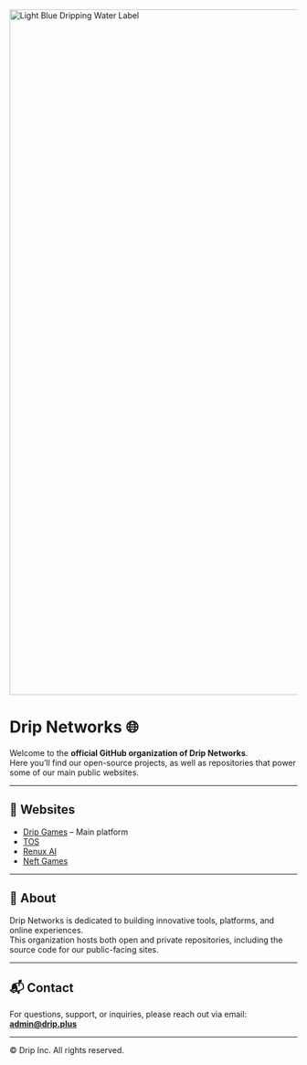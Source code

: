 <img width="1800" height="1200" alt="Light Blue Dripping Water Label" src="https://github.com/user-attachments/assets/b95a9373-b9d3-4c9c-8b99-bc15b2704031" />

# Drip Networks 🌐

Welcome to the **official GitHub organization of Drip Networks**.  
Here you’ll find our open-source projects, as well as repositories that power some of our main public websites.

---

## 🌟 Websites
- [Drip Games](https://drip.plus) – Main platform  
- [TOS](https://drip.plus/terms-of-service)  
- [Renux AI](https://renux.pro)  
- [Neft Games](https://neft.fun)  

---

## 📂 About
Drip Networks is dedicated to building innovative tools, platforms, and online experiences.  
This organization hosts both open and private repositories, including the source code for our public-facing sites.

---

## 📬 Contact
For questions, support, or inquiries, please reach out via email:  
**admin@drip.plus**

---

© Drip Inc. All rights reserved.
